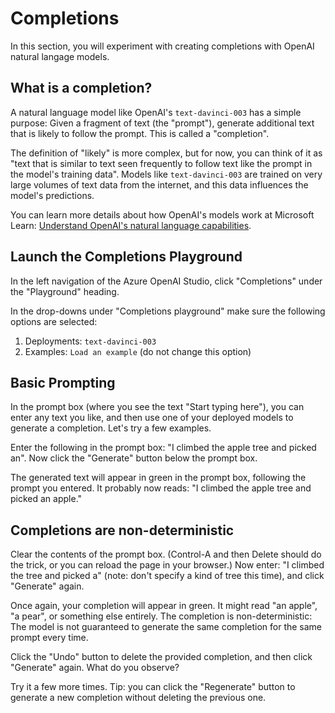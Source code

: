 # Completions

In this section, you will experiment with creating completions with OpenAI natural langage models.

## What is a completion?

A natural language model like OpenAI's `text-davinci-003` has a simple purpose: Given a fragment of text (the "prompt"), generate additional text that is likely to follow the prompt. This is called a "completion".

The definition of "likely" is more complex, but for now, you can think of it as "text that is similar to text seen frequently to follow text like the prompt in the model's training data". Models like `text-davinci-003` are trained on very large volumes of text data from the internet, and this data influences the model's predictions.

You can learn more details about how OpenAI's models work at Microsoft Learn: [Understand OpenAI's natural language capabilities](https://learn.microsoft.com/en-us/training/modules/explore-azure-openai/5-understand-openai-natural-language).

## Launch the Completions Playground

In the left navigation of the Azure OpenAI Studio, click "Completions" under the "Playground" heading.

In the drop-downs under "Completions playground" make sure the following options are selected:

1. Deployments: `text-davinci-003`
2. Examples: `Load an example` (do not change this option)

## Basic Prompting

In the prompt box (where you see the text "Start typing here"), you can enter any text you like, and then use one of your deployed models to generate a completion. Let's try a few examples.

Enter the following in the prompt box: "I climbed the apple tree and picked an". Now click the "Generate" button below the prompt box.

The generated text will appear in green in the prompt box, following the prompt you entered. It probably now reads: "I climbed the apple tree and picked an apple."

## Completions are non-deterministic

Clear the contents of the prompt box. (Control-A and then Delete should do the trick, or you can reload the page in your browser.) Now enter: "I climbed the tree and picked a" (note: don't specify a kind of tree this time), and click "Generate" again.

Once again, your completion will appear in green. It might read "an apple", "a pear", or something else entirely. The completion is non-deterministic: The model is not guaranteed to generate the same completion for the same prompt every time. 

Click the "Undo" button to delete the provided completion, and then click "Generate" again. What do you observe?

Try it a few more times. Tip: you can click the "Regenerate" button to generate a new completion without deleting the previous one.






















